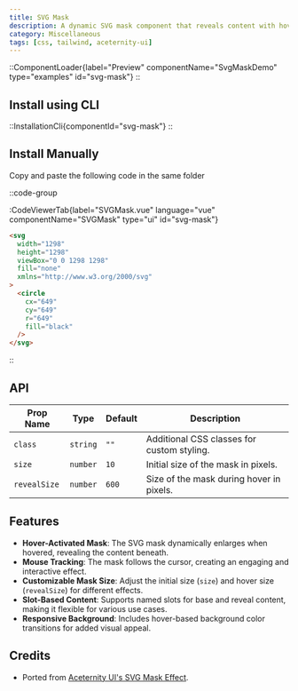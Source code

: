 ```yaml
---
title: SVG Mask
description: A dynamic SVG mask component that reveals content with hover and mouse movement.
category: Miscellaneous
tags: [css, tailwind, aceternity-ui]
---
```


::ComponentLoader{label="Preview" componentName="SvgMaskDemo" type="examples" id="svg-mask"}
::

## Install using CLI

::InstallationCli{componentId="svg-mask"}
::

## Install Manually

Copy and paste the following code in the same folder

::code-group

:CodeViewerTab{label="SVGMask.vue" language="vue" componentName="SVGMask" type="ui" id="svg-mask"}

```html [mask.svg]
<svg
  width="1298"
  height="1298"
  viewBox="0 0 1298 1298"
  fill="none"
  xmlns="http://www.w3.org/2000/svg"
>
  <circle
    cx="649"
    cy="649"
    r="649"
    fill="black"
  />
</svg>
```

::

## API

| Prop Name    | Type     | Default | Description                                |
| ------------ | -------- | ------- | ------------------------------------------ |
| `class`      | `string` | `""`    | Additional CSS classes for custom styling. |
| `size`       | `number` | `10`    | Initial size of the mask in pixels.        |
| `revealSize` | `number` | `600`   | Size of the mask during hover in pixels.   |

## Features

- **Hover-Activated Mask**: The SVG mask dynamically enlarges when hovered, revealing the content beneath.
- **Mouse Tracking**: The mask follows the cursor, creating an engaging and interactive effect.
- **Customizable Mask Size**: Adjust the initial size (`size`) and hover size (`revealSize`) for different effects.
- **Slot-Based Content**: Supports named slots for base and reveal content, making it flexible for various use cases.
- **Responsive Background**: Includes hover-based background color transitions for added visual appeal.

## Credits

- Ported from [Aceternity UI's SVG Mask Effect](https://ui.aceternity.com/components/text-generate-effect).
